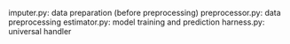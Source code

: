 imputer.py: data preparation (before preprocessing)
preprocessor.py: data preprocessing
estimator.py: model training and prediction
harness.py: universal handler